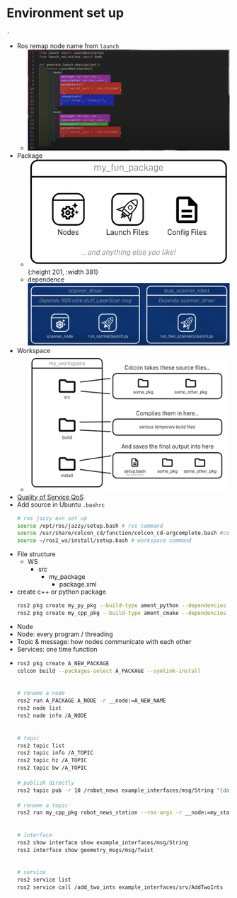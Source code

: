 # Environment set up
	-
- Ros remap node name from `launch`
	- ![image.png](../assets/image_1686260428021_0.png)
- Package
	- ![image.png](../assets/image_1686260792774_0.png){:height 201, :width 381}
	- dependence
	  ![image.png](../assets/image_1686260853143_0.png)
- Workspace
	- ![image.png](../assets/image_1686261313552_0.png)
- [Quality of Service QoS](https://docs.ros.org/en/foxy/Concepts/About-Quality-of-Service-Settings.html)
- Add source in Ubuntu `.bashrc`
  ```bash
  # ros jazzy evn set up
  source /opt/ros/jazzy/setup.bash # ros command
  source /usr/share/colcon_cd/function/colcon_cd-argcomplete.bash #colcon autocomplete
  source ~/ros2_ws/install/setup.bash # workspace command
  ```
- File structure
	- WS
		- src
			- my_package
				- package.xml
- create c++ or python package
  ```bash
  ros2 pkg create my_py_pkg --build-type ament_python --dependencies rclpy
  ros2 pkg create my_cpp_pkg --build-type ament_cmake --dependencies rclcpp
  ```
- Node
- Node: every program / threading
- Topic & message: how nodes communicate with each other
- Services: one time function
- ```bash
  ros2 pkg create A_NEW_PACKAGE
  colcon build --packages-select A_PACKAGE --symlink-install
  
  
  # rename a node
  ros2 run A_PACKAGE A_NODE -r __node:=A_NEW_NAME
  ros2 node list
  ros2 node info /A_NODE
  
  
  # topic
  ros2 topic list
  ros2 topic info /A_TOPIC
  ros2 topic hz /A_TOPIC
  ros2 topic bw /A_TOPIC
  
  # publish directly
  ros2 topic pub -r 10 /robot_news example_interfaces/msg/String "{data: 'hello from termina'}"
  
  # rename a topic
  ros2 run my_cpp_pkg robot_news_station --ros-args -r __node:=my_station -r robot_news:=my_news
  
  
  # interface
  ros2 show interface show example_interfaces/msg/String
  ros2 interface show geometry_msgs/msg/Twist
  
  
  # service
  ros2 service list
  ros2 service call /add_two_ints example_interfaces/srv/AddTwoInts  "{a: 2,b: 4}"
  ```